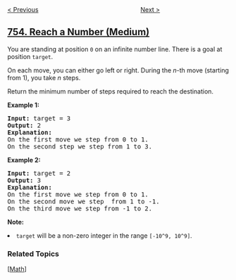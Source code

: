<!--|This file generated by command(leetcode description); DO NOT EDIT.    |-->
<!--+----------------------------------------------------------------------+-->
<!--|@author    openset <openset.wang@gmail.com>                           |-->
<!--|@link      https://github.com/openset                                 |-->
<!--|@home      https://github.com/openset/leetcode                        |-->
<!--+----------------------------------------------------------------------+-->

[< Previous](../cracking-the-safe "Cracking the Safe")
　　　　　　　　　　　　　　　　
[Next >](../pour-water "Pour Water")

## [754. Reach a Number (Medium)](https://leetcode.com/problems/reach-a-number "到达终点数字")

<p>
You are standing at position <code>0</code> on an infinite number line.  There is a goal at position <code>target</code>.
</p><p>
On each move, you can either go left or right.  During the <i>n</i>-th move (starting from 1), you take <i>n</i> steps.
</p><p>
Return the minimum number of steps required to reach the destination.
</p>

<p><b>Example 1:</b><br />
<pre>
<b>Input:</b> target = 3
<b>Output:</b> 2
<b>Explanation:</b>
On the first move we step from 0 to 1.
On the second step we step from 1 to 3.
</pre>
</p>

<p><b>Example 2:</b><br />
<pre>
<b>Input:</b> target = 2
<b>Output:</b> 3
<b>Explanation:</b>
On the first move we step from 0 to 1.
On the second move we step  from 1 to -1.
On the third move we step from -1 to 2.
</pre>
</p>

<p><b>Note:</b><br>
<li><code>target</code> will be a non-zero integer in the range <code>[-10^9, 10^9]</code>.</li>
</p>

### Related Topics
  [[Math](../../tag/math/README.md)]
